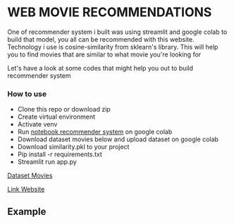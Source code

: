 # WEB MOVIE RECOMMENDATIONS

One of recommender system i built was using streamlit and google colab to build that model, you all can be recommended with this website. Technology i use is cosine-similarity from sklearn's library. This will help you to find movies that are similar to what movie you're looking for

Let's have a look at some codes that might help you out to build recommender system

### How to use

- Clone this repo or download zip
- Create virtual environment
- Activate venv
- Run [notebook recommender system](https://github.com/lovelyoyrmia/machine-learning-notebook/blob/main/recommendations_system_movie.ipynb) on google colab
- Download dataset movies below and upload dataset on google colab
- Download similarity.pkl to your project
- Pip install -r requirements.txt
- Streamlit run app.py

[Dataset Movies](https://www.kaggle.com/tmdb/tmdb-movie-metadata/version/2)

[Link Website](https://bit.ly/3JQQjiL)

## Example
<img src='assets/movie.gif' alt=''>
